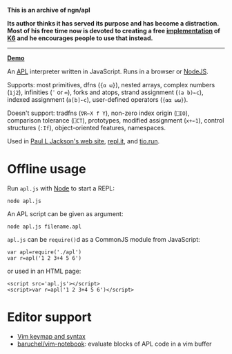 **This is an archive of ngn/apl**

**Its author thinks it has served its purpose and has become a distraction.
Most of his free time now is devoted to creating a free [implementation](https://codeberg.org/ngn/k) of [K6](https://en.wikipedia.org/wiki/K_(programming_language)) and he encourages people to use that instead.**

----

**[Demo](https://abrudz.github.io/ngn-apl)**<br>

An [APL](https://en.wikipedia.org/wiki/APL_%28programming_language%29) interpreter written in JavaScript.
Runs in a browser or [NodeJS](https://nodejs.org/).

Supports: most primitives, dfns (`{⍺ ⍵}`), nested arrays, complex numbers (`1j2`), infinities (`¯` or `∞`), forks and
atops, strand assignment (`(a b)←c`), indexed assignment (`a[b]←c`), user-defined operators (`{⍺⍺ ⍵⍵}`).

Doesn't support: tradfns (`∇R←X f Y`), non-zero index origin (`⎕IO`), comparison tolerance (`⎕CT`),
prototypes, modified assignment (`x+←1`), control structures (`:If`), object-oriented features, namespaces.

Used in [Paul L Jackson's web site](https://plj541.github.io/APL.js/), [repl.it](https://repl.it/languages/APL),
and [tio.run](https://tio.run/#apl-ngn).

# Offline usage

Run `apl.js` with [Node](https://nodejs.org/) to start a REPL:

    node apl.js

An APL script can be given as argument:

    node apl.js filename.apl

`apl.js` can be `require()`d as a CommonJS module from JavaScript:

    var apl=require('./apl')
    var r=apl('1 2 3+4 5 6')

or used in an HTML page:

    <script src='apl.js'></script>
    <script>var r=apl('1 2 3+4 5 6')</script>

# Editor support

* [Vim keymap and syntax](https://gitlab.com/n9n/vim-apl)
* [baruchel/vim-notebook](https://github.com/baruchel/vim-notebook): evaluate blocks of APL code in a vim buffer
